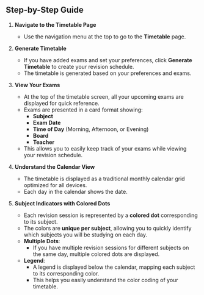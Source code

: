 ## Step-by-Step Guide

1. **Navigate to the Timetable Page**
   - Use the navigation menu at the top to go to the **Timetable** page.

2. **Generate Timetable**
   - If you have added exams and set your preferences, click **Generate Timetable** to create your revision schedule.
   - The timetable is generated based on your preferences and exams.

3. **View Your Exams**
   - At the top of the timetable screen, all your upcoming exams are displayed for quick reference.
   - Exams are presented in a card format showing:
     - **Subject**
     - **Exam Date**
     - **Time of Day** (Morning, Afternoon, or Evening)
     - **Board**
     - **Teacher**
   - This allows you to easily keep track of your exams while viewing your revision schedule.

4. **Understand the Calendar View**
   - The timetable is displayed as a traditional monthly calendar grid optimized for all devices.
   - Each day in the calendar shows the date.

5. **Subject Indicators with Colored Dots**
   - Each revision session is represented by a **colored dot** corresponding to its subject.
   - The colors are **unique per subject**, allowing you to quickly identify which subjects you will be studying on each day.
   - **Multiple Dots**:
     - If you have multiple revision sessions for different subjects on the same day, multiple colored dots are displayed.
   - **Legend**:
     - A legend is displayed below the calendar, mapping each subject to its corresponding color.
     - This helps you easily understand the color coding of your timetable.